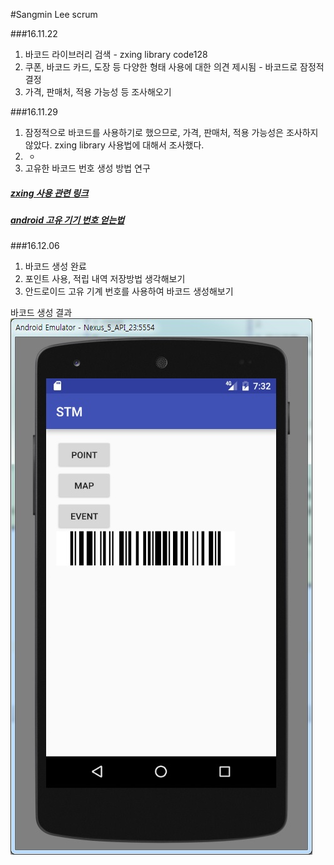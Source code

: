 #Sangmin Lee scrum

###16.11.22
1. 바코드 라이브러리 검색 - zxing library code128
2. 쿠폰, 바코드 카드, 도장 등 다양한 형태 사용에 대한 의견 제시됨 - 바코드로 잠정적 결정
3. 가격, 판매처, 적용 가능성 등 조사해오기

###16.11.29
1. 잠정적으로 바코드를 사용하기로 했으므로, 가격, 판매처, 적용 가능성은 조사하지 않았다. zxing library 사용법에 대해서 조사했다.
2. -
3. 고유한 바코드 번호 생성 방법 연구

##### [zxing 사용 관련 링크][zxing_use]
[zxing_use]: http://fallingstar.tistory.com/151
##### [android 고유 기기 번호 얻는법][unique_android_id]
[unique_android_id]: http://blog.daum.net/creazier/15310297

###16.12.06
1. 바코드 생성 완료
2. 포인트 사용, 적립 내역 저장방법 생각해보기
3. 안드로이드 고유 기계 번호를 사용하여 바코드 생성해보기

바코드 생성 결과
![barcode sample](../barcode_first.jpg)
